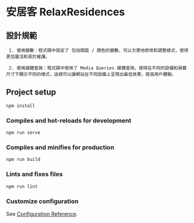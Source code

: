 # 安居客 RelaxResidences

## 設計規範
```
 1. 使用變數：程式碼中設定了 包括間距 / 顏色的變數，可以方便地修改和調整樣式，使得更加靈活和易於維護。

 2. 使用媒體查詢：程式碼中使用了 Media Queries 媒體查詢，使得在不同的設備和屏幕尺寸下顯示不同的樣式，這樣可以讓網站在不同設備上呈現出最佳效果，提高用戶體驗。
```

## Project setup
```
npm install
```

### Compiles and hot-reloads for development
```
npm run serve
```

### Compiles and minifies for production
```
npm run build
```

### Lints and fixes files
```
npm run lint
```

### Customize configuration
See [Configuration Reference](https://cli.vuejs.org/config/).
